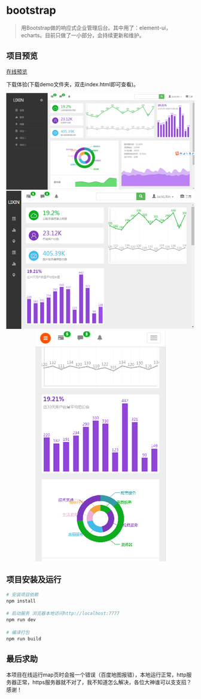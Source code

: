 # bootstrap

> 用Bootstrap做的响应式企业管理后台。其中用了：element-ui，echarts。目前只做了一小部分，会持续更新和维护。

## 项目预览

[在线预览](https://beautifulboys.github.io/html/responsive/)

下载体验(下载demo文件夹，双击index.html即可查看)。

<p align="center">
	<img src="https://raw.githubusercontent.com/beautifulBoys/beautifulBoys.github.io/master/source/response/images/pc.png"/>
	<img src="https://raw.githubusercontent.com/beautifulBoys/beautifulBoys.github.io/master/source/response/images/pad.png"/>
	<img src="https://raw.githubusercontent.com/beautifulBoys/beautifulBoys.github.io/master/source/response/images/phone.png"/>
</p>

## 项目安装及运行

``` bash
# 安装项目依赖
npm install

# 启动服务 浏览器本地访问http://localhost:7777
npm run dev

# 编译打包
npm run build
```

## 最后求助

  本项目在线运行map页时会报一个错误（百度地图报错），本地运行正常，http服务器正常，https服务器就不对了，我不知道怎么解决，各位大神谁可以支支招？感谢！
